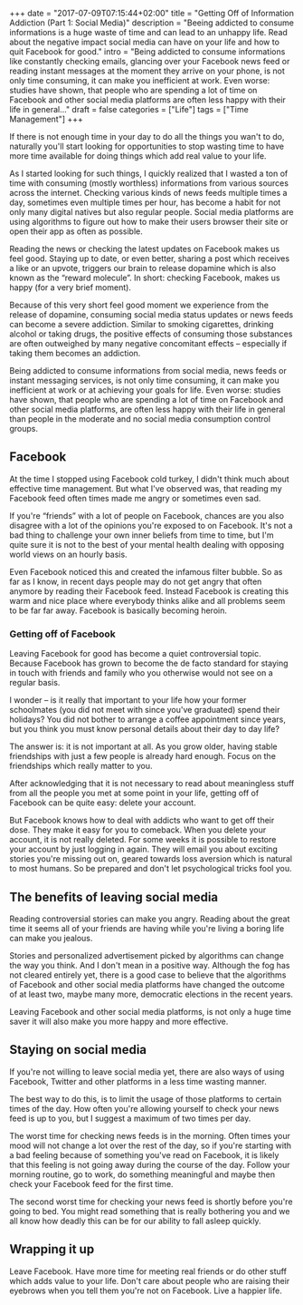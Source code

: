 +++
date = "2017-07-09T07:15:44+02:00"
title = "Getting Off of Information Addiction (Part 1: Social Media)"
description = "Beeing addicted to consume informations is a huge waste of time and can lead to an unhappy life. Read about the negative impact social media can have on your life and how to quit Facebook for good."
intro = "Being addicted to consume informations like constantly checking emails, glancing over your Facebook news feed or reading instant messages at the moment they arrive on your phone, is not only time consuming, it can make you inefficient at work. Even worse: studies have shown, that people who are spending a lot of time on Facebook and other social media platforms are often less happy with their life in general..."
draft = false
categories = ["Life"]
tags = ["Time Management"]
+++

If there is not enough time in your day to do all the things you wan't to do, naturally you'll start looking for opportunities to stop wasting time to have more time available for doing things which add real value to your life.

As I started looking for such things, I quickly realized that I wasted a ton of time with consuming (mostly worthless) informations from various sources across the internet. Checking various kinds of news feeds multiple times a day, sometimes even multiple times per hour, has become a habit for not only many digital natives but also regular people. Social media platforms are using algorithms to figure out how to make their users browser their site or open their app as often as possible.

Reading the news or checking the latest updates on Facebook makes us feel good. Staying up to date, or even better, sharing a post which receives a like or an upvote, triggers our brain to release dopamine which is also known as the “reward molecule”. In short: checking Facebook, makes us happy (for a very brief moment).

Because of this very short feel good moment we experience from the release of dopamine, consuming social media status updates or news feeds can become a severe addiction. Similar to smoking cigarettes, drinking alcohol or taking drugs, the positive effects of consuming those substances are often outweighed by many negative concomitant effects – especially if taking them becomes an addiction.

Being addicted to consume informations from social media, news feeds or instant messaging services, is not only time consuming, it can make you inefficient at work or at achieving your goals for life. Even worse: studies have shown, that people who are spending a lot of time on Facebook and other social media platforms, are often less happy with their life in general than people in the moderate and no social media consumption control groups.

## Facebook
At the time I stopped using Facebook cold turkey, I didn't think much about effective time management. But what I've observed was, that reading my Facebook feed often times made me angry or sometimes even sad.

If you're “friends” with a lot of people on Facebook, chances are you also disagree with a lot of the opinions you're exposed to on Facebook. It's not a bad thing to challenge your own inner beliefs from time to time, but I'm quite sure it is not to the best of your mental health dealing with opposing world views on an hourly basis.

Even Facebook noticed this and created the infamous filter bubble. So as far as I know, in recent days people may do not get angry that often anymore by reading their Facebook feed. Instead Facebook is creating this warm and nice place where everybody thinks alike and all problems seem to be far far away. Facebook is basically becoming heroin.

### Getting off of Facebook
Leaving Facebook for good has become a quiet controversial topic. Because Facebook has grown to become the de facto standard for staying in touch with friends and family who you otherwise would not see on a regular basis.

I wonder – is it really that important to your life how your former schoolmates (you did not meet with since you've graduated) spend their holidays? You did not bother to arrange a coffee appointment since years, but you think you must know personal details about their day to day life?

The answer is: it is not important at all. As you grow older, having stable friendships with just a few people is already hard enough. Focus on the friendships which really matter to you.

After acknowledging that it is not necessary to read about meaningless stuff from all the people you met at some point in your life, getting off of Facebook can be quite easy: delete your account.

But Facebook knows how to deal with addicts who want to get off their dose. They make it easy for you to comeback. When you delete your account, it is not really deleted. For some weeks it is possible to restore your account by just logging in again. They will email you about exciting stories you're missing out on, geared towards loss aversion which is natural to most humans. So be prepared and don't let psychological tricks fool you.

## The benefits of leaving social media
Reading controversial stories can make you angry. Reading about the great time it seems all of your friends are having while you're living a boring life can make you jealous.

Stories and personalized advertisement picked by algorithms can change the way you think. And I don't mean in a positive way. Although the fog has not cleared entirely yet, there is a good case to believe that the algorithms of Facebook and other social media platforms have changed the outcome of at least two, maybe many more, democratic elections in the recent years.

Leaving Facebook and other social media platforms, is not only a huge time saver it will also make you more happy and more effective.

## Staying on social media
If you're not willing to leave social media yet, there are also ways of using Facebook, Twitter and other platforms in a less time wasting manner.

The best way to do this, is to limit the usage of those platforms to certain times of the day. How often you're allowing yourself to check your news feed is up to you, but I suggest a maximum of two times per day.

The worst time for checking news feeds is in the morning. Often times your mood will not change a lot over the rest of the day, so if you're starting with a bad feeling because of something you've read on Facebook, it is likely that this feeling is not going away during the course of the day. Follow your morning routine, go to work, do something meaningful and maybe then check your Facebook feed for the first time.

The second worst time for checking your news feed is shortly before you're going to bed. You might read something that is really bothering you and we all know how deadly this can be for our ability to fall asleep quickly.

## Wrapping it up
Leave Facebook. Have more time for meeting real friends or do other stuff which adds value to your life. Don't care about people who are raising their eyebrows when you tell them you're not on Facebook. Live a happier life.
